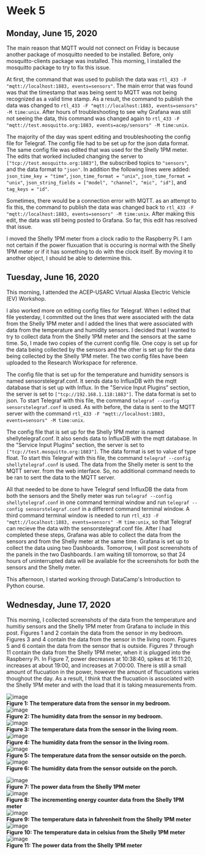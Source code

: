 # Week 5

## Monday, June 15, 2020
The main reason that MQTT would not connect on Friday is because another package of mosquitto needed to be installed. Before, only mosquitto-clients package was installed. This morning, I installed the mosquitto package to try to fix this issue. 

At first, the command that was used to publish the data was `rtl_433 -F "mqtt://localhost:1883, events=sensors"`. The main error that was found was that the timestamp that was being sent to MQTT was not being recognized as a valid time stamp. As a result, the command to publish the data was changed to `rtl_433 -F "mqtt://localhost:1883, events=sensors" -M time:unix`. After hours of troubleshooting to see why Grafana was still not seeing the data, this command was changed again to `rtl_433 -F "mqtt://test.mosquitto.org:1883, events=acep/sensors" -M time:unix`. 

The majority of the day was spent editing and troubleshooting the config file for Telegraf. The config file had to be set up for the json data format. The same config file was edited that was used for the Shelly 1PM meter. The edits that worked included changing the server to `["tcp://test.mosquitto.org:1883"]`, the subscribed topics to `"sensors"`, and the data format to `"json"`. In addition the following lines were added: `json_time_key = "time"`, `json_time_format = "unix"`, `json_time_format = "unix"`, `json_string_fields = ["model", "channel", "mic", "id"]`, and `tag_keys = "id"`. 

Sometimes, there would be a connection error with MQTT. as an attempt to fix this, the command to publish the data was changed back to `rtl_433 -F "mqtt://localhost:1883, events=sensors" -M time:unix`. After making this edit, the data was stil being posted to Grafana. So far, this edit has resolved that issue.

I moved the Shelly 1PM meter from a clock radio to the Raspberry Pi. I am not certain if the power fluxuation that is occuring is normal with the Shelly 1PM meter or if it has something to do with the clock itself. By moving it to another object, I should be able to determine this. 

## Tuesday, June 16, 2020
This morning, I attended the ACEP-USARC Virtual Alaska Electric Vehicle (EV) Workshop. 

I also worked more on editing config files for Telegraf. When I edited that file yesterday, I committed out the lines that were associated with the data from the Shelly 1PM meter and I added the lines that were associated with data from the temperature and humidity sensors. I decided that I wanted to try to collect data from the Shelly 1PM meter and the sensors at the same time. So, I made two copies of the current config file. One copy is set up for the data being collected by the sensors and the other is set up for the data being collected by the Shelly 1PM meter. The two config files have been uploaded to the Research Workspace for reference.

The config file that is set up for the temperature and humidity sensors is named sensorstelegraf.conf. It sends data to InfluxDB with the mqtt database that is set up with Influx. In the "Service Input Plugins" section, the server is set to `["tcp://192.168.1.118:1883"]`. The data format is set to json. To start Telegraf with this file, the command `telegraf --config sensorstelegraf.conf` is used. As with before, the data is sent to the MQTT server with the command `rtl_433 -F "mqtt://localhost:1883, events=sensors" -M time:unix`.

The config file that is set up for the Shelly 1PM meter is named shellytelegraf.conf. It also sends data to InfluxDB with the mqtt database. In the "Service Input Plugins" section, the server is set to `["tcp://test.mosquitto.org:1883"]`. The data format is set to value of type float. To start this Telegraf with this file, the command `telegraf --config shellytelegraf.conf` is used. The data from the Shelly meter is sent to the MQTT server. from the web interface. So, no additional command needs to be ran to sent the data to the MQTT server.

All that needed to be done to have Telegraf send InfluxDB the data from both the sensors and the Shelly meter was run `telegraf --config shellytelegraf.conf` in one command terminal window and run `telegraf --config sensorstelegraf.conf` in a different command terminal window. A third command terminal window is needed to run `rtl_433 -F "mqtt://localhost:1883, events=sensors" -M time:unix`, so that Telegraf can recieve the data with the sensorstelegraf.conf file. After I had completed these steps, Grafana was able to collect the data from the sensors and from the Shelly meter at the same time. Grafana is set up to collect the data using two Dashboards. Tomorrow, I will post screenshots of the panels in the two Dashboards. I am waiting till tomorrow, so that 24 hours of uninterrupted data will be available for the screenshots for both the sensors and the Shelly meter. 

This afternoon, I started working through DataCamp's Introduction to Python course.

## Wednesday, June 17, 2020
This morning,  I collected screenshots of the data from the temperature and humitiy sensors and the Shelly 1PM meter from Grafana to include in this post. Figures 1 and 2 contain the data from the sensor in my bedroom. Figures 3 and 4 contain the data from the sensor in the living room. Figures 5 and 6 contain the data from the sensor that is outside. Figures 7 through 11 contain the data from the Shelly 1PM meter, when it is plugged into the Raspberry Pi. In Figure 7, power decreases at 10:38:40, spikes at 16:11:20, increases at about 19:00, and increases at 7:00:00. There is still a small amount of flucuation in the power, however the amount of flucuations varies thoughout the day. As a result, I think that the flucuation is associated with the Shelly 1PM meter and with the load that it is taking measurements from. 

![image](https://user-images.githubusercontent.com/65566903/84924285-c8d02300-b074-11ea-92b9-b5ed78d79b48.png) <br>
**Figure 1: The temperature data from the sensor in my bedroom.** <br>
![image](https://user-images.githubusercontent.com/65566903/84924512-15b3f980-b075-11ea-8833-073c5cb1b5bd.png) <br>
**Figure 2: The humidity data from the sensor in my bedroom.** <br>
![image](https://user-images.githubusercontent.com/65566903/84924542-21072500-b075-11ea-9ab9-7e580dfa072f.png) <br>
**Figure 3: The temperature data from the sensor in the living room.** <br>
![image](https://user-images.githubusercontent.com/65566903/84924550-25cbd900-b075-11ea-982f-8fc77b0b05cd.png) <br>
**Figure 4: The humidity data from the sensor in the living room.** <br>
![image](https://user-images.githubusercontent.com/65566903/84924570-2ebcaa80-b075-11ea-8080-2f60a57cc754.png) <br>
**Figure 5: The temperature data from the sensor outside on the porch.** <br>
![image](https://user-images.githubusercontent.com/65566903/84924611-3e3bf380-b075-11ea-80ef-f19a15ece02a.png) <br>
**Figure 6: The humidity data from the sensor outside on the porch.** <br>

![image](https://user-images.githubusercontent.com/65566903/84927329-249cab00-b079-11ea-8839-898d6415584b.png) <br>
**Figure 7: The power data from the Shelly 1PM meter** <br>
![image](https://user-images.githubusercontent.com/65566903/84927358-2ebea980-b079-11ea-8291-f00bcb4f8501.png) <br>
**Figure 8: The incrementing energy counter data from the Shelly 1PM meter** <br>
![image](https://user-images.githubusercontent.com/65566903/84927378-38481180-b079-11ea-8240-d2798bd26a29.png) <br>
**Figure 9: The temperature data in fahrenheit from the Shelly 1PM meter** <br>
![image](https://user-images.githubusercontent.com/65566903/84927398-41d17980-b079-11ea-84fc-0ef5af95c081.png) <br>
**Figure 10: The temperature data in celsius from the Shelly 1PM meter** <br>
![image](https://user-images.githubusercontent.com/65566903/84927422-4b5ae180-b079-11ea-92ab-b5daec2acd0c.png) <br>
**Figure 11: The power data from the Shelly 1PM meter** <br>



